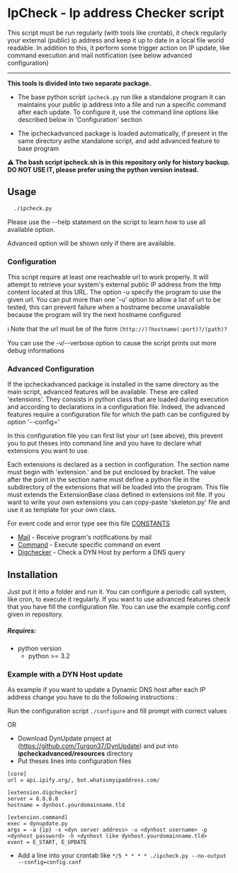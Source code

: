 # IpCheck - Ip address Checker script

This script must be run regularly (with tools like crontab), it check regularly your external (public) ip address and keep it up to date in a local file world readable. In addition to this, it perform some trigger action on IP update, like command execution and mail notification (see below advanced configuration)

---

**This tools is divided into two separate package.**

 * The base python script ```ipcheck.py``` run like a standalone program it can maintains your public ip address into a file and run a specific command after each update. To configure it, use the command line options like described below in 'Configuration' section

 * The ipcheckadvanced package is loaded automatically, if present in the same directory asthe standalone script, and add advanced feature to base program

**:warning: The bash script ipcheck.sh is in this repository only for history backup. DO NOT USE IT, please prefer using the python version instead.**

## Usage

```bash
  ./ipcheck.py
```

Please use the --help statement on the script to learn how to use all available option.

Advanced option will be shown only if there are available.

### Configuration

This script require at least one reacheable url to work properly. It will attempt to retrieve your system's external public IP address from the http content located at this URL. The option -u <url/> specify the program to use the given url. You can put more than one '-u' option to allow a list of url to be tested, this can prevent failure when a hostname become unavailable because the program will try the next hostname configured

:information_source: Note that the url must be of the form ```(http://)?hostname(:port)?/(path)?```

You can use the -v/--verbose option to cause the script prints out more debug informations

### Advanced Configuration

If the ipcheckadvanced package is installed in the same directory as the main script, advanced features will be available. These are called 'extensions'.
They consists in python class that are loaded during execution and according to declarations in a configuration file. Indeed, the advanced features require a configuration file for which the path can be configured by option '--config=<path>'

In this configuration file you can first list your url (see above), this prevent you to put theses into command line and you have to declare what extensions you want to use.

Each extensions is declared as a section in configuration. The section name must begin with 'extension.' and be put enclosed by bracket. The value after the point in the section name must define a python file in the subdirectory of the extensions that will be loaded into the program. This file must extends the ExtensionBase class defined in extensions init file. If you want to write your own extensions you can copy-paste 'skeleton.py' file and use it as template for your own class.

For event code and error type see this file [CONSTANTS](ipcheckadvanced/constant.py)

 * [Mail](doc/mail.md) - Receive program's notifications by mail
 * [Command](doc/command.md) - Execute specific command on event
 * [Digchecker](doc/digchecker.md) - Check a DYN Host by perform a DNS query

## Installation

Just put it into a folder and run it. You can configure a periodic call system, like cron, to execute it regularly.
If you want to use advanced features check that you have fill the configuration file. You can use the example config.conf given in repository.

##### Requires:
  - python version
    * python >= 3.2

### Example with a DYN Host update

  As example if you want to update a Dynamic DNS host after each IP address change you have to do the following instructions :

  Run the configuration script ```./configure``` and fill prompt with correct
  values

  OR

  * Download DynUpdate project at (https://github.com/Turgon37/DynUpdate) and put into **ipcheckadvanced/resources** directory
  * Put theses lines into configuration files
  ```
  [core]
  url = api.ipify.org/, bot.whatismyipaddress.com/

  [extension.digchecker]
  server = 8.8.8.8
  hostname = dynhost.yourdomainname.tld

  [extension.command]
  exec = dynupdate.py
  args = -a {ip} -s <dyn server address> -u <dynhost username> -p <dynhost password> -h <dynhost like dynhost.yourdomainname.tld>
  event = E_START, E_UPDATE
  ```
  * Add a line into your crontab like ```*/5 * * * * ./ipcheck.py --no-output --config=config.conf```